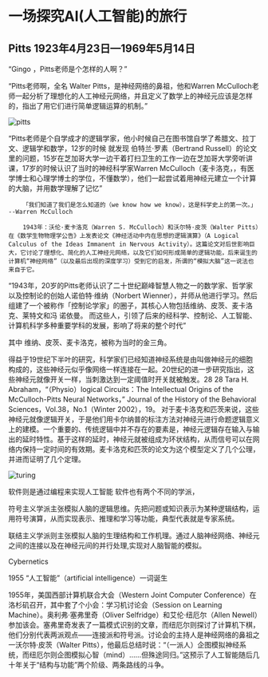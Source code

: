 # 一场探究AI(人工智能)的旅行



## Pitts 1923年4月23日—1969年5月14日

“Gingo ，Pitts老师是个怎样的人啊？”

“Pitts老师啊，全名 Walter Pitts，是神经网络的鼻祖，他和Warren McCulloch老师一起分析了理想化的人工神经元网络，并且定义了数学上的神经元应该是怎样的，指出了用它们进行简单逻辑运算的机制。”

![pitts](https://github.com/weslynn/graphic-deep-neural-network/blob/master/pic/pitts/pitts.jpg)


“Pitts老师是个自学成才的逻辑学家，他小时候自己在图书馆自学了希腊文、拉丁文、逻辑学和数学，12岁的时候 就发现 伯特兰·罗素（Bertrand Russell）的论文里的问题，15岁在芝加哥大学一边干着打扫卫生的工作一边在芝加哥大学旁听讲课，17岁的时候认识了当时的神经科学家Warren McCulloch（麦卡洛克，，有医学博士和心理学博士的学位，不懂数学），他们一起尝试着用神经元建立一个计算的大脑，并用数学理解了记忆”

		「我们知道了我们是怎么知道的（we know how we know），这是科学史上的第一次。」 --Warren McCulloch

		1943年：沃伦·麦卡洛克（Warren S. McCulloch）和沃尔特·皮茨（Walter Pitts）在《数学生物物理学公告》上发表论文《神经活动中内在思想的逻辑演算》（A Logical Calculus of the Ideas Immanent in Nervous Activity）。这篇论文对后世影响巨大，它讨论了理想化、简化的人工神经元网络，以及它们如何形成简单的逻辑功能，后来诞生的计算机“神经网络”（以及最后出现的深度学习）受到它的启发，所谓的“模拟大脑”这一说法也来自于它。

“1943年，20岁的Pitts老师认识了二十世纪巅峰智慧人物之一的数学家、哲学家以及控制论的创始人诺伯特·维纳（Norbert
Wienner），并师从他进行学习。然后组建了一个被称作「控制论学家」的圈子，其核心人物包括维纳、皮茨、麦卡洛克、莱特文和冯
诺依曼。 而这些人，引领了后来的经科学、控制论、人工智能、计算机科学多种重要学科的发展，影响了将来的整个时代”

其中 维纳、皮茨、麦卡洛克，被称为当时的金三角。



得益于19世纪下半叶的研究，科学家们已经知道神经系统是由叫做神经元的细胞构成的，这些神经元似乎像网络一样连接在一起。20世纪的进一步研究指出，这些神经元就像开关一样，当刺激达到一定阈值时开关就被触发。28
28 Tara H. Abraham，“（Physio）logical Circuits：The Intellectual Origins of the McCulloch-Pitts Neural Networks，” Journal of the History of the Behavioral Sciences，Vol.38，No.1（Winter 2002），19。
对于麦卡洛克和匹茨来说，这些神经元就像逻辑开关，于是他们用卡尔纳普的标注方法对神经元进行命题逻辑意义上的建模。一个重要的、传统逻辑中并不存在的要素是，神经元逻辑存在输入与输出的延时特性。基于这样的延时，神经元就被组成为环状结构，从而信号可以在网络内保持一定时间的有效期。麦卡洛克和匹茨的论文为这个模型定义了几个公理，并进而证明了几个定理。


![turing](https://github.com/weslynn/graphic-deep-neural-network/blob/master/pic/famous/3/clipboard.png)


软件则是通过编程来实现人工智能 软件也有两个不同的学派，

符号主义学派主张模拟人脑的逻辑思维。先把问题或知识表示为某种逻辑结构，运用符号演算，从而实现表示、推理和学习等功能，典型代表就是专家系统。

联结主义学派则主张模拟人脑的生理结构和工作机理。通过人脑神经网络、神经元之间的连接以及在神经元间的并行处理,实现对人脑智能的模拟。


Cybernetics

1955 “人工智能”（artificial intelligence）一词诞生

1955年，美国西部计算机联合大会（Western Joint Computer Conference）在洛杉矶召开，其中套了个小会：学习机讨论会（Session on Learning Machine）。奥利弗·塞弗里奇（Oliver Selfridge）和艾伦·纽厄尔（Allen Newell）参加该会。塞弗里奇发表了一篇模式识别的文章，而纽厄尔则探讨了计算机下棋，他们分别代表两派观点——连接派和符号派。讨论会的主持人是神经网络的鼻祖之一沃尔特·皮茨（Walter Pitts），他最后总结时说：“（一派人）企图模拟神经系统，而纽厄尔则企图模拟心智（mind）……但殊途同归。”这预示了人工智能随后几十年关于“结构与功能”两个阶级、两条路线的斗争。